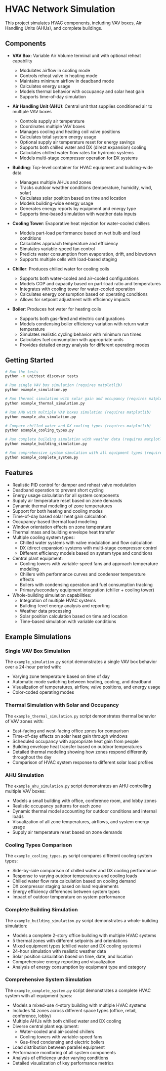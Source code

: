 # HVAC Network Simulation

This project simulates HVAC components, including VAV boxes, Air Handling Units (AHUs), and complete buildings.

## Components

- **VAV Box**: Variable Air Volume terminal unit with optional reheat capability
  - Modulates airflow in cooling mode
  - Controls reheat valve in heating mode
  - Maintains minimum airflow in deadband mode
  - Calculates energy usage
  - Models thermal behavior with occupancy and solar heat gain
  - Supports time-of-day simulation

- **Air Handling Unit (AHU)**: Central unit that supplies conditioned air to multiple VAV boxes
  - Controls supply air temperature
  - Coordinates multiple VAV boxes
  - Manages cooling and heating coil valve positions
  - Calculates total system energy usage
  - Optional supply air temperature reset for energy savings
  - Supports both chilled water and DX (direct expansion) cooling
  - Calculates chilled water flow rates for hydronic systems
  - Models multi-stage compressor operation for DX systems
  
- **Building**: Top-level container for HVAC equipment and building-wide data
  - Manages multiple AHUs and zones
  - Tracks outdoor weather conditions (temperature, humidity, wind, solar)
  - Calculates solar position based on time and location
  - Models building-wide energy usage
  - Generates energy reports by equipment and energy type
  - Supports time-based simulation with weather data inputs
  
- **Cooling Tower**: Evaporative heat rejection for water-cooled chillers
  - Models part-load performance based on wet bulb and load conditions
  - Calculates approach temperature and efficiency
  - Simulates variable-speed fan control
  - Predicts water consumption from evaporation, drift, and blowdown
  - Supports multiple cells with load-based staging
  
- **Chiller**: Produces chilled water for cooling coils
  - Supports both water-cooled and air-cooled configurations
  - Models COP and capacity based on part-load ratio and temperatures
  - Integrates with cooling tower for water-cooled operation
  - Calculates energy consumption based on operating conditions
  - Allows for setpoint adjustment with efficiency impacts
  
- **Boiler**: Produces hot water for heating coils
  - Supports both gas-fired and electric configurations
  - Models condensing boiler efficiency variation with return water temperature
  - Simulates realistic cycling behavior with minimum run times
  - Calculates fuel consumption with appropriate units
  - Provides detailed energy analysis for different operating modes

## Getting Started

```bash
# Run the tests
python -m unittest discover tests

# Run single VAV box simulation (requires matplotlib)
python example_simulation.py

# Run thermal simulation with solar gain and occupancy (requires matplotlib)
python example_thermal_simulation.py

# Run AHU with multiple VAV boxes simulation (requires matplotlib)
python example_ahu_simulation.py

# Compare chilled water and DX cooling types (requires matplotlib)
python example_cooling_types.py

# Run complete building simulation with weather data (requires matplotlib)
python example_building_simulation.py

# Run comprehensive system simulation with all equipment types (requires matplotlib)
python example_complete_system.py
```

## Features

- Realistic PID control for damper and reheat valve modulation
- Deadband operation to prevent short cycling
- Energy usage calculation for all system components
- Supply air temperature reset based on zone demands
- Dynamic thermal modeling of zone temperatures
- Support for both heating and cooling modes
- Time-of-day based solar heat gain calculation
- Occupancy-based thermal load modeling
- Window orientation effects on zone temperature
- Thermal mass and building envelope heat transfer
- Multiple cooling system types:
  - Chilled water systems with valve modulation and flow calculation
  - DX (direct expansion) systems with multi-stage compressor control
  - Different efficiency models based on system type and conditions
- Central plant equipment:
  - Cooling towers with variable-speed fans and approach temperature modeling
  - Chillers with performance curves and condenser temperature effects
  - Boilers with condensing operation and fuel consumption tracking
  - Primary/secondary equipment integration (chiller + cooling tower)
- Whole-building simulation capabilities:
  - Integration of multiple HVAC systems 
  - Building-level energy analysis and reporting
  - Weather data processing
  - Solar position calculation based on time and location
  - Time-based simulation with variable conditions

## Example Simulations

### Single VAV Box Simulation

The `example_simulation.py` script demonstrates a single VAV box behavior over a 24-hour period with:

- Varying zone temperature based on time of day
- Automatic mode switching between heating, cooling, and deadband
- Visualization of temperatures, airflow, valve positions, and energy usage
- Color-coded operating modes

### Thermal Simulation with Solar and Occupancy

The `example_thermal_simulation.py` script demonstrates thermal behavior of VAV zones with:

- East-facing and west-facing office zones for comparison
- Time-of-day effects on solar heat gain through windows
- Scheduled occupancy with appropriate heat gain from people
- Building envelope heat transfer based on outdoor temperatures
- Detailed thermal modeling showing how zones respond differently throughout the day
- Comparison of HVAC system response to different solar load profiles

### AHU Simulation

The `example_ahu_simulation.py` script demonstrates an AHU controlling multiple VAV boxes:

- Models a small building with office, conference room, and lobby zones
- Realistic occupancy patterns for each zone
- Dynamic thermal model accounting for outdoor conditions and internal loads
- Visualization of all zone temperatures, airflows, and system energy usage
- Supply air temperature reset based on zone demands

### Cooling Types Comparison

The `example_cooling_types.py` script compares different cooling system types:

- Side-by-side comparison of chilled water and DX cooling performance
- Response to varying outdoor temperatures and cooling loads
- Chilled water flow rate calculation based on cooling demand
- DX compressor staging based on load requirements
- Energy efficiency differences between system types
- Impact of outdoor temperature on system performance

### Complete Building Simulation

The `example_building_simulation.py` script demonstrates a whole-building simulation:

- Models a complete 2-story office building with multiple HVAC systems
- 5 thermal zones with different setpoints and orientations
- Mixed equipment types (chilled water and DX cooling systems)
- 24-hour simulation with realistic weather data
- Solar position calculation based on time, date, and location
- Comprehensive energy reporting and visualization
- Analysis of energy consumption by equipment type and category

### Comprehensive System Simulation

The `example_complete_system.py` script demonstrates a complete HVAC system with all equipment types:

- Models a mixed-use 4-story building with multiple HVAC systems
- Includes 14 zones across different space types (office, retail, conference, lobby)
- Multiple AHUs with both chilled water and DX cooling
- Diverse central plant equipment:
  - Water-cooled and air-cooled chillers
  - Cooling towers with variable-speed fans
  - Gas-fired condensing and electric boilers
- Load distribution between parallel equipment
- Performance monitoring of all system components
- Analysis of efficiency under varying conditions
- Detailed visualization of key performance metrics